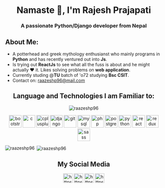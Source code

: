 <h1 align="center">Namaste 👋, I'm Rajesh Prajapati</h1>
<h3 align="center">A passionate Python/Django developer from Nepal</h3>
<h2 align="left">About Me:</h2>
<ul>
  <li>A potterhead and greek mythology enthusianst who mainly programs in <b>Python</b> and has recently ventured out into <b>Js</b>.</li>
  <li>Is trying out <b>ReactJs</b> to see what all the fuss is about and he might actually ❤ it. Likes solving problems on <b>web application</b>.</li>
  <li>Currently studing @<b>TU</b> batch of 'o72 studying <b>Bsc CSIT</b>.</li>
  <li>Contact on: <a href = "mailto: raazeshp96@mail.com">raazeshp96@mail.com</a></li>
 </ul>
<h2 align="center">Language and Technologies I am Familiar to:</h2>
<p align="center"> <img src="https://komarev.com/ghpvc/?username=raazeshp96" alt="raazeshp96" /> </p>
<p align="center"><img src="https://devicons.github.io/devicon/devicon.git/icons/bootstrap/bootstrap-plain.svg" alt="bootstrap" width="40" height="40"/> <img src="https://devicons.github.io/devicon/devicon.git/icons/c/c-original.svg" alt="c" width="40" height="40"/> <img src="https://devicons.github.io/devicon/devicon.git/icons/cplusplus/cplusplus-original.svg" alt="cplusplus" width="40" height="40"/> <img src="https://devicons.github.io/devicon/devicon.git/icons/django/django-original.svg" alt="django" width="40" height="40"/> <img src="https://www.vectorlogo.zone/logos/git-scm/git-scm-icon.svg" alt="git" width="40" height="40"/> <img src="https://devicons.github.io/devicon/devicon.git/icons/mysql/mysql-original-wordmark.svg" alt="mysql" width="40" height="40"/> <img src="https://devicons.github.io/devicon/devicon.git/icons/php/php-original.svg" alt="php" width="40" height="40"/> <img src="https://devicons.github.io/devicon/devicon.git/icons/postgresql/postgresql-original-wordmark.svg" alt="postgresql" width="40" height="40"/> <img src="https://devicons.github.io/devicon/devicon.git/icons/python/python-original.svg" alt="python" width="40" height="40"/> <img src="https://devicons.github.io/devicon/devicon.git/icons/react/react-original-wordmark.svg" alt="react" width="40" height="40"/> <img src="https://devicons.github.io/devicon/devicon.git/icons/redux/redux-original.svg" alt="redux" width="40" height="40"/> <img src="https://devicons.github.io/devicon/devicon.git/icons/sass/sass-original.svg" alt="sass" width="40" height="40"/></p><p><img align="left" src="https://github-readme-stats.vercel.app/api/top-langs/?username=raazeshp96&layout=compact&hide=html" alt="raazeshp96" /></p>

<p>&nbsp;<img align="center" src="https://github-readme-stats.vercel.app/api?username=raazeshp96&show_icons=true" alt="raazeshp96" /></p>
<h2 align="center">My Social Media</h2>
<p align="center">
  <a href="https://linkedin.com/in/raazeshp96/" target="_blank"><img align="center" src="https://cdn.jsdelivr.net/npm/simple-icons@3.0.1/icons/linkedin.svg" alt="https://www.linkedin.com/in/raazeshp96/" height="30" width="30" /></a>
  <a href="https://stackoverflow.com/users/11630502/raazesh-prajapati" target="_blank"><img align="center" src="https://cdn.jsdelivr.net/npm/simple-icons@3.0.1/icons/stackoverflow.svg" alt="https://stackoverflow.com/users/11630502/raazesh-prajapati" height="30" width="30" /></a>
<a href="https://twitter.com/raazesh_p" target="_blank"><img align="center" src="https://cdn.jsdelivr.net/npm/simple-icons@3.0.1/icons/twitter.svg" alt="https://twitter.com/raazesh_p" height="30" width="30" /></a>
<a href="https://www.instagram.com/raazesh_p/" target="_blank"><img align="center" src="https://cdn.jsdelivr.net/npm/simple-icons@3.0.1/icons/instagram.svg" alt="https://www.instagram.com/raazesh_p/" height="30" width="30" /></a>
</p>

